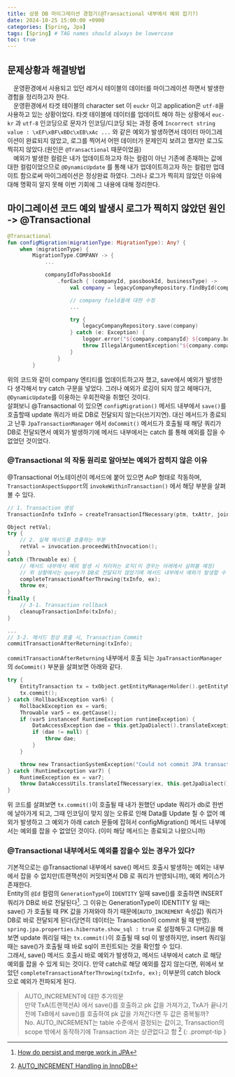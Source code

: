 ```yaml
---
title: 상용 DB 마이그레이션 경험기(@Transactional 내부에서 예외 잡기?)
date: 2024-10-25 15:00:00 +0900
categories: [Spring, Jpa]
tags: [Spring] # TAG names should always be lowercase
toc: true
---
```


## 문제상황과 해결방법
&emsp;운영환경에서 사용되고 있던 레거시 테이블의 데이터를 마이그레이션 하면서 발생한 경험을 정리하고자 한다. <br/>
&emsp;운영환경에서 타겟 테이블의 character set 이 `euckr` 이고 application은 `utf-8`을 사용하고 있는 상황이었다. 타겟 테이블에 데이터를 업데이트 해야 하는 상황에서 `euc-kr` 과 `utf-8` 인코딩으로 문자가 인코딩/디코딩 되는 과정 중에 `Incorrect string value : \xEF\xBF\xBDc\xEB\xAc ...` 와 같은 예외가 발생하면서 데이터 마이그레이션이 완료되지 않았고,  로그를 찍어서 어떤 데이터가 문제인지 보려고 했지만 로그도 찍히지 않았다.(원인은 `@Transactional` 때문이었음) <br/>
&emsp;예외가 발생한 컬럼은 내가 업데이트하고자 하는 컬럼이 아닌 기존에 존재하는 값에 대한 컬럼이었으므로 `@DynamicUpdate` 를 통해 내가 업데이트하고자 하는 컬럼만 업데이트 함으로써 마이그레이션은 정상완료 하였다. 그러나 로그가 찍히지 않았던 이유에 대해 명확히 알지 못해 이번 기회에 그 내용에 대해 정리한다.

## 마이그레이션 코드 예외 발생시 로그가 찍히지 않았던 원인 -> @Transactional

```kotlin
@Transactional
fun configMigration(migrationType: MigrationType): Any? {
    when (migrationType) {
        MigrationType.COMPANY -> {
            ...

            companyIdToPassbookId
                .forEach { (companyId, passbookId, businessType) ->
                    val company = legacyCompanyRepository.findById(companyId).get()

                    // company field들에 대한 수정
                    ...

                    try {
                        legacyCompanyRepository.save(company)
                    } catch (e: Exception) {
                        logger.error("${company.companyId} ${company.businessRegNum} ${e.message} $e")
                        throw IllegalArgumentException("${company.companyId} ${company.businessRegNum} ${e.message}")
                    }
                }
        }
```

위의 코드와 같이 company 엔티티를 업데이트하고자 했고, save에서 예외가 발생한다 생각해서 try catch 구문을 넣었다. 그러나 예외가 로깅이 되지 않고 헤매다가, `@DynamicUpdate`를 이용하는 우회전략을 취했던 것이다. <br>
살펴보니 @Transactional 이 있으면 `configMigration()` 메서드 내부에서 `save()`를 호출할때 update 쿼리가 바로 DB로 전달되지 않는다(쓰기지연). 대신 메서드가 종료되고 난후 `JpaTransactionManager` 에서 `doCommit()` 메서드가 호출될 때 해당 쿼리가 DB로 전달되면서 예외가 발생하기에 메서드 내부에서는 catch 를 통해 예외를 잡을 수 없었던 것이었다.

### @Transactional 의 작동 원리로 알아보는 예외가 잡히지 않은 이유

@Transactional 어노테이션이 메서드에 붙어 있으면 AoP 형태로 작동하며, `TransactionAspectSupport`의 `invokeWithinTransaction()` 에서 해당 부분을 살펴볼 수 있다.

```kotlin
// 1. Transaction 생성
TransactionInfo txInfo = createTransactionIfNecessary(ptm, txAttr, joinpointIdentification); 

Object retVal;
try {
    // 2. 실제 메서드를 호출하는 부분
    retVal = invocation.proceedWithInvocation(); 
}
catch (Throwable ex) {
    // 메서드 내부에서 예외 발생 시 처리하는 로직(이 경우는 아래에서 살펴볼 예정)
    // 위 상황에서는 query가 DB로 전달되지 않았기에 메서드 내부에서 예외가 발생할 수 없음
    completeTransactionAfterThrowing(txInfo, ex); 
    throw ex;
}
finally {
    // 3-1. Transaction rollback 
    cleanupTransactionInfo(txInfo); 
}

...
// 3-2. 메서드 정상 호출 시, Transaction Commit
commitTransactionAfterReturning(txInfo); 
```

`commitTransactionAfterReturning` 내부에서 호출 되는 `JpaTransactionManager` 의 `doCommit()` 부분을 살펴보면 아래와 같다.

```kotlin
try {
    EntityTransaction tx = txObject.getEntityManagerHolder().getEntityManager().getTransaction();
    tx.commit();
} catch (RollbackException var6) {
    RollbackException ex = var6;
    Throwable var5 = ex.getCause();
    if (var5 instanceof RuntimeException runtimeException) {
        DataAccessException dae = this.getJpaDialect().translateExceptionIfPossible(runtimeException);
        if (dae != null) {
            throw dae;
        }
    }

    throw new TransactionSystemException("Could not commit JPA transaction", ex);
} catch (RuntimeException var7) {
    RuntimeException ex = var7;
    throw DataAccessUtils.translateIfNecessary(ex, this.getJpaDialect());
}
```

위 코드를 살펴보면 `tx.commit()`이 호출될 때 내가 원했던 update 쿼리가 db로 한번에 날아가게 되고, 그때 인코딩이 맞지 않는 오류로 인해 Data를 Update 칠 수 없어 예외가 발생하고 그 예외가 아래 catch 문들에 잡혀서 configMigration() 메서드 내부에서는 예외를 잡을 수 없었던 것이다. (이미 해당 메서드는 종료되고 나왔으니까)

### @Transactional 내부에서도 예외를 잡을수 있는 경우가 있다?
기본적으로는 @Transactional 내부에서 save() 메서드 호출시 발생하는 예외는 내부에서 잡을 수 없지만(트랜잭션이 커밋되면서 DB 로 쿼리가 반영되니까), 예외 케이스가 존재한다. <br/>
Entity의 `@Id` 컬럼의 `GenerationType`이 `IDENTITY` 일때 save()를 호출하면 INSERT 쿼리가 DB로 바로 전달된다[^persist-merge-work]. 그 이유는
GenerationType이 IDENTITY 일 때는 save() 가 호출될 때 PK 값을 가져와야 하기 때문에(`AUTO_INCREMENT` 속성값) 쿼리가 DB로 바로 전달되게 된다(당연히 데이터는 Transaction이 commit 될 때 반영). <br/>
`spring.jpa.properties.hibernate.show_sql : true` 로 설정해두고 디버깅을 해보면 update 쿼리일 때는 `tx.commit()`이 호출될 때 sql 이 발생하지만, insert 쿼리일 때는 save()가 호출될 때 바로 sql이 프린트되는 것을 확인할 수 있다. <br />
그래서, save() 메서드 호출시 바로 예외가 발생하고, 메서드 내부에서 catch 로 해당 예외를 잡을 수 있게 되는 것이다. 만약 catch로 해당 예외를 잡지 않는다면, 위에서 보았던 `completeTransactionAfterThrowing(txInfo, ex);` 이부분의 catch block 으로 예외가 전파되게 된다.

> AUTO_INCREMENT에 대한 추가의문 <br/>
> 만약 TxA(트랜잭션A) 에서 save()를 호출하고 pk 값을 가져가고, TxA가 끝나기 전에 TxB에서 save()를 호출하여 pk 값을 가져간다면 두 값은 중복될까? <br/>
> No. AUTO_INCREMENT는 table 수준에서 결정되는 값이고, Transaction의 scope 밖에서 동작하기에 Transaction 과는 상관없다고 함 [^mysqldocs]
{: .prompt-tip }


[^persist-merge-work]:[How do persist and merge work in JPA](https://vladmihalcea.com/jpa-persist-and-merge/)
[^mysqldocs]:[AUTO_INCREMENT Handling in InnoDB](https://dev.mysql.com/doc/refman/8.4/en/innodb-auto-increment-handling.html)
